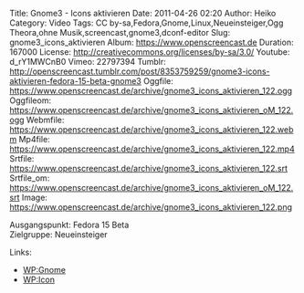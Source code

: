 Title: Gnome3 - Icons aktivieren
Date: 2011-04-26 02:20
Author: Heiko
Category: Video
Tags: CC by-sa,Fedora,Gnome,Linux,Neueinsteiger,Ogg Theora,ohne Musik,screencast,gnome3,dconf-editor
Slug: gnome3_icons_aktivieren
Album: https://www.openscreencast.de
Duration: 167000
License: http://creativecommons.org/licenses/by-sa/3.0/
Youtube: d_rY1MWCnB0
Vimeo: 22797394
Tumblr: http://openscreencast.tumblr.com/post/8353759259/gnome3-icons-aktivieren-fedora-15-beta-gnome3
Oggfile: https://www.openscreencast.de/archive/gnome3_icons_aktivieren_122.ogg
Oggfileom: https://www.openscreencast.de/archive/gnome3_icons_aktivieren_oM_122.ogg
Webmfile: https://www.openscreencast.de/archive/gnome3_icons_aktivieren_122.webm
Mp4file: https://www.openscreencast.de/archive/gnome3_icons_aktivieren_122.mp4
Srtfile: https://www.openscreencast.de/archive/gnome3_icons_aktivieren_122.srt
Srtfile_om: https://www.openscreencast.de/archive/gnome3_icons_aktivieren_oM_122.srt
Image: https://www.openscreencast.de/archive/gnome3_icons_aktivieren_122.png

Ausgangspunkt: Fedora 15 Beta  
Zielgruppe: Neueinsteiger  

Links:

  * [WP:Gnome](http://de.wikipedia.org/wiki/Gnome "Link zu Wikipedia Gnome" )
  * [WP:Icon](http://de.wikipedia.org/wiki/Icon_%28Computer%29 "Link zu Wikipedia Icon" )

